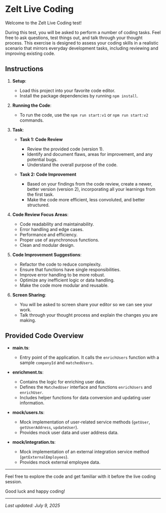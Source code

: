 # Zelt Live Coding

Welcome to the Zelt Live Coding test!

During this test, you will be asked to perform a number of coding tasks. Feel free to ask questions, test things out, and talk through your thought process. This exercise is designed to assess your coding skills in a realistic scenario that mirrors everyday development tasks, including reviewing and improving existing code.

## Instructions

1. **Setup**:
   - Load this project into your favorite code editor.
   - Install the package dependencies by running `npm install`.

2. **Running the Code**:
   - To run the code, use the `npm run start:v1` or `npm run start:v2` commands.

3. **Task**:
   - **Task 1: Code Review**
     - Review the provided code (version 1). 
     - Identify and document flaws, areas for improvement, and any potential bugs.
     - Understand the overall purpose of the code.

   - **Task 2: Code Improvement**
     - Based on your findings from the code review, create a newer, better version (version 2), incorporating all your learnings from the first task.
     - Make the code more efficient, less convoluted, and better structured.

4. **Code Review Focus Areas**:
   - Code readability and maintainability.
   - Error handling and edge cases.
   - Performance and efficiency.
   - Proper use of asynchronous functions.
   - Clean and modular design.

5. **Code Improvement Suggestions**:
   - Refactor the code to reduce complexity.
   - Ensure that functions have single responsibilities.
   - Improve error handling to be more robust.
   - Optimize any inefficient logic or data handling.
   - Make the code more modular and reusable.

6. **Screen Sharing**:
   - You will be asked to screen share your editor so we can see your work.
   - Talk through your thought process and explain the changes you are making.

## Provided Code Overview

- **main.ts**:
  - Entry point of the application. It calls the `enrichUsers` function with a sample `companyId` and `matchedUsers`.

- **enrichment.ts**:
  - Contains the logic for enriching user data.
  - Defines the `MatchedUser` interface and functions `enrichUsers` and `enrichUser`.
  - Includes helper functions for data conversion and updating user information.

- **mock/users.ts**:
  - Mock implementation of user-related service methods (`getUser`, `getUserAddress`, `updateUser`).
  - Provides mock user data and user address data.

- **mock/integration.ts**:
  - Mock implementation of an external integration service method (`getExternalEmployees`).
  - Provides mock external employee data.

***

Feel free to explore the code and get familiar with it before the live coding session.

Good luck and happy coding!

***

<em>Last updated: July 9, 2025</em>
